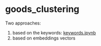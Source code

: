 # goods_clustering

Two approaches: 
1) based on the keywords: [keywords.ipynb](keywords.ipynb)
2) based on embeddings vectors